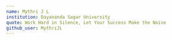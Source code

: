```yaml
---
name: Mythri J L
institution: Dayananda Sagar University
quote: Work Hard in Silence, Let Your Success Make the Noise
github_user: MythriJL
---
```

